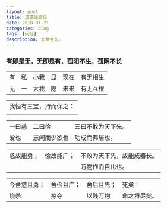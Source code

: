 ```yaml
---
layout: post
title: 道德经感悟
date: 2018-01-21
categories: blog
tags: [闲扯]
description: 文章金句。
---
```

### 有即是无，无即是有，孤阳不生，孤阴不长
<table>
<tr><td>有</td><td>私</td><td>小我</td><td>显</td><td>现在</td><td>有无相生</td></tr>
<tr><td>无</td><td>一</td><td>大我</td><td>隐</td><td>未来</td><td>有无互根</td></tr>
</table>



<table>
<tr><td>我恒有三宝，持而保之：</td></tr>
<tr><td> </td></tr>
</table>


<table>
<tr><td>一曰慈</td><td>二曰俭</td><td>三曰不敢为天下先。</td></tr>
<tr><td>爱也</td><td>志闲而少欲也</td><td>功成而弗居也。</td></tr>
</table>

<table>
<tr><td>慈故能勇；</td><td>俭故能广；</td><td>不敢为天下先，故能成器长。</td></tr>
<tr><td></td><td></td><td>万物作而自化也。</td></tr>
</table>



<table>
<tr><td>今舍慈且勇；</td><td>舍俭且广；</td><td>舍后且先；</td><td>死矣！</td></tr>
<tr><td>烧杀</td><td>掠夺</td><td>以贱万物</td><td>命之将尽矣。</td></tr>
</table>
